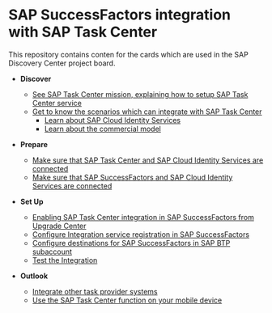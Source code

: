 # SAP SuccessFactors integration with SAP Task Center
This repository contains conten for the cards which are used in the SAP Discovery Center project board.

- **Discover**
    - [See SAP Task Center mission, explaining how to setup SAP Task Center service](how-to-setup-sap-task-center-service.md)
    - [Get to know the scenarios which can integrate with SAP Task Center](scenarios-which-can-integrate-with-sap-task-center.md)
	  - [Learn about SAP Cloud Identity Services](sap-cloud-identity-services.md)
	  - [Learn about the commercial model](learn-about-commercial-model.md)   

- **Prepare**
    - [Make sure that SAP Task Center and SAP Cloud Identity Services are connected](sap-task-center-and-sap-cloud-identity-services.md)
    - [Make sure that SAP SuccessFactors and SAP Cloud Identity Services are connected](sap-successfactors-and-sap-cloud-identity-services-are-connected.md)

- **Set Up**
    - [Enabling SAP Task Center integration in SAP SuccessFactors from Upgrade Center](enabling-sap-task-center-integration-in-sap-successfactors-from-upgrade-center.md)
    - [Configure Integration service registration in SAP SuccessFactors ](configure-integration-service-registration-in-sap-successFactors.md)
    - [Configure destinations for SAP SuccessFactors in SAP BTP subaccount](configure-destinations-for-sap-successfactors-in-sap-btp-subaccount.md)
    - [Test the Integration](test-integration.md)

- **Outlook**
    - [Integrate other task provider systems](integration-with-sap-solutions.md)
    - [Use the SAP Task Center function on your mobile device](integrate-task-center-with-mobile-start.md)
